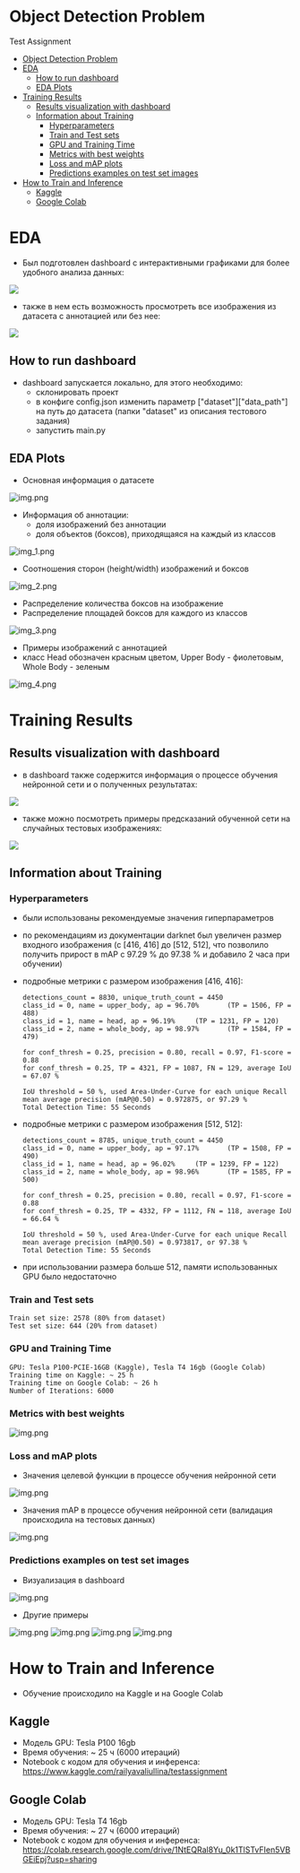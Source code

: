 # Object Detection Problem
Test Assignment

<!-- TOC -->
* [Object Detection Problem](#object-detection-problem)
* [EDA](#eda)
  * [How to run dashboard](#how-to-run-dashboard)
  * [EDA Plots](#eda-plots)
* [Training Results](#training-results)
  * [Results visualization with dashboard](#results-visualization-with-dashboard)
  * [Information about Training](#information-about-training)
    * [Hyperparameters](#hyperparameters)
    * [Train and Test sets](#train-and-test-sets)
    * [GPU and Training Time](#gpu-and-training-time)
    * [Metrics with best weights](#metrics-with-best-weights)
    * [Loss and mAP plots](#loss-and-map-plots)
    * [Predictions examples on test set images](#predictions-examples-on-test-set-images)
* [How to Train and Inference](#how-to-train-and-inference)
  * [Kaggle](#kaggle)
  * [Google Colab](#google-colab)
<!-- TOC -->

# EDA
- Был подготовлен dashboard с интерактивными графиками для более удобного анализа данных:

![](dashboard_gifs/1.gif)

- также в нем есть возможность просмотреть все изображения из датасета с аннотацией или без нее:

![](dashboard_gifs/2.gif)

## How to run dashboard
- dashboard запускается локально, для этого необходимо:
  - склонировать проект
  - в конфиге config.json изменить параметр ["dataset"]["data_path"] на путь до датасета (папки "dataset" из 
  описания тестового задания)
  - запустить main.py

## EDA Plots 

- Основная информация о датасете

![img.png](eda_plots/1.PNG)

- Информация об аннотации: 
  - доля изображений без аннотации 
  - доля объектов (боксов), приходящаяся на каждый из классов 

![img_1.png](eda_plots/2.PNG)

- Соотношения сторон (height/width) изображений и боксов

![img_2.png](eda_plots/3.PNG)

- Распределение количества боксов на изображение
- Распределение площадей боксов для каждого из классов

![img_3.png](eda_plots/4.PNG)

- Примеры изображений с аннотацией 
- класс Head обозначен красным цветом, Upper Body - фиолетовым, Whole Body - зеленым

![img_4.png](eda_plots/5.PNG)


# Training Results

## Results visualization with dashboard
- в dashboard также содержится информация о процессе обучения нейронной сети и о полученных результатах:

![](dashboard_gifs/3.gif)

- также можно посмотреть примеры предсказаний обученной сети на случайных тестовых изображениях:

![](dashboard_gifs/4.gif)

## Information about Training

### Hyperparameters
- были использованы рекомендуемые значения гиперпараметров
- по рекомендациям из документации darknet был увеличен размер входного изображения 
  (с [416, 416] до [512, 512], что позволило получить прирост в mAP с 97.29 % до 97.38 % и добавило 2 часа при обучении) 

- подробные метрики с размером изображения [416, 416]:

      detections_count = 8830, unique_truth_count = 4450  
      class_id = 0, name = upper_body, ap = 96.70%   	 (TP = 1506, FP = 488) 
      class_id = 1, name = head, ap = 96.19%   	 (TP = 1231, FP = 120) 
      class_id = 2, name = whole_body, ap = 98.97%   	 (TP = 1584, FP = 479) 

      for conf_thresh = 0.25, precision = 0.80, recall = 0.97, F1-score = 0.88 
      for conf_thresh = 0.25, TP = 4321, FP = 1087, FN = 129, average IoU = 67.07 % 

      IoU threshold = 50 %, used Area-Under-Curve for each unique Recall 
      mean average precision (mAP@0.50) = 0.972875, or 97.29 % 
      Total Detection Time: 55 Seconds

- подробные метрики с размером изображения [512, 512]:

      detections_count = 8785, unique_truth_count = 4450  
      class_id = 0, name = upper_body, ap = 97.17%   	 (TP = 1508, FP = 490) 
      class_id = 1, name = head, ap = 96.02%   	 (TP = 1239, FP = 122) 
      class_id = 2, name = whole_body, ap = 98.96%   	 (TP = 1585, FP = 500) 

      for conf_thresh = 0.25, precision = 0.80, recall = 0.97, F1-score = 0.88 
      for conf_thresh = 0.25, TP = 4332, FP = 1112, FN = 118, average IoU = 66.64 % 

      IoU threshold = 50 %, used Area-Under-Curve for each unique Recall 
      mean average precision (mAP@0.50) = 0.973817, or 97.38 % 
      Total Detection Time: 55 Seconds

- при использовании размера больше 512, памяти использованных GPU было недостаточно

### Train and Test sets

    Train set size: 2578 (80% from dataset)
    Test set size: 644 (20% from dataset)

### GPU and Training Time
  
    GPU: Tesla P100-PCIE-16GB (Kaggle), Tesla T4 16gb (Google Colab)
    Training time on Kaggle: ~ 25 h
    Training time on Google Colab: ~ 26 h
    Number of Iterations: 6000

[//]: # (![img.png]&#40;training_process_plots/1.PNG&#41;)

### Metrics with best weights 
![img.png](training_process_plots/2.PNG)

### Loss and mAP plots

- Значения целевой функции в процессе обучения нейронной сети

![img.png](training_process_plots/3.PNG)

- Значения mAP в процессе обучения нейронной сети (валидация происходила на тестовых данных)

![img.png](training_process_plots/4.PNG)

### Predictions examples on test set images

- Визуализация в dashboard

![img.png](training_process_plots/5.PNG)

- Другие примеры

![img.png](predictions_examples/1.jpg)
![img.png](predictions_examples/2.jpg)
![img.png](predictions_examples/3.jpg)
![img.png](predictions_examples/4.jpg)


# How to Train and Inference

- Обучение происходило на Kaggle и на Google Colab

## Kaggle

- Модель GPU: Tesla P100 16gb
- Время обучения: ~ 25 ч (6000 итераций)
- Notebook с кодом для обучения и инференса: https://www.kaggle.com/railyavaliullina/testassignment

## Google Colab
- Модель GPU: Tesla T4 16gb
- Время обучения: ~ 27 ч (6000 итераций)
- Notebook с кодом для обучения и инференса: https://colab.research.google.com/drive/1NtEQRal8Yu_0k1TlSTvFIen5VBGEiEpj?usp=sharing
